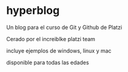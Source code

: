 # hyperblog
Un blog  para el curso de Git y Github  de Platzi


Cerado por el increiblke platzi team

incluye ejemplos de windows, linux y mac

disponible para todas las edades
